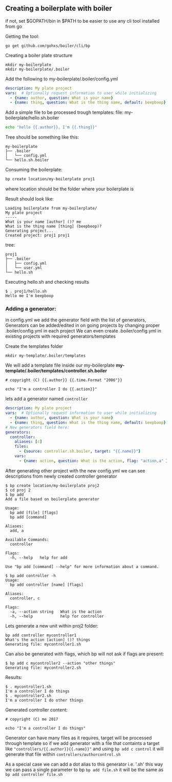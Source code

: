 Creating a boilerplate with boiler
---------------------------------------

if not, set $GOPATH/bin in $PATH to be easier to use any cli tool installed from go  
  
Getting the tool:
```
go get github.com/gohxs/boiler/cli/bp
```

Creating a boiler plate structure
```
mkdir my-boilerplate
mkdir my-boilerplate/.boiler
```

Add the following to my-boilerplate/.boiler/config.yml
```yaml
description: My plate project
vars:  # Optionally request information to user while initializing
  - {name: author, question: What is your name}                           # Random vars for example purpose
  - {name: thing, question: What is the thing name, default: beepboop}            
```

Add a simple file to be processed trough templates:
file: my-boilerplate/hello.sh.boiler
```bash
echo "hello {{.author}}, I'm {{.thing}}"
```

Tree should be something like this:
```
my-boilerplate
├── .boiler
│   └── config.yml
└── hello.sh.boiler
```


Consuming the boilerplate:

```bash
bp create location/my-boilerplate proj1
```
where location should be the folder where your boilerplate is  

Result should look like:
```
Loading boilerplate from my-boilerplate/
My plate project
-----
What is your name [author] ()? me
What is the thing name [thing] (beepboop)?
Generating project...
Created project: proj1 proj1
```

tree:
```
proj1
├── .boiler
│   ├── config.yml
│   └── user.yml
└── hello.sh
```

Executing hello.sh and checking results
```
$ . proj1/hello.sh
Hello me I'm beepboop
```

### Adding a generator:
in config.yml we add the generator field with the list of generators,
Generators can be added/edited in on going projects by changing proper .boiler/config.yml in each project
We can even create .boiler/config.yml in existing projects with required generators/templates

Create the templates folder
```
mkdir my-template/.boiler/templates
```  

We will add a template file inside our my-boilerplate
**my-template/.boiler/templates/controller.sh.boiler**
```
# copyright (C) {{.author}} {{.time.Format "2006"}}

echo "I'm a controller I do {{.action}}"
```

lets add a generator named `controller`
```yaml
description: My plate project
vars:  # Optionally request information to user while initializing
  - {name: author, question: What is your name}  
  - {name: thing, question: What is the thing name, default: beepboop}            # Random vars for example purpose
# New generators field here:
generators:
  controller:                                                           # A generator named controller
    aliases: [c]                                                        # It will work as 'bp add controller' or 'bp add c'
    files:                                                              # File list one or several files, can also be a directory
      - {source: controller.sh.boiler, target: "{{.name}}"}             # It will look for controller.sh.boiler inside .boiler/templates folder
    vars:                                                               # vars list
      - {name: action, question: What is the action, flag: "action,a" }  # Similar to init vars but here we optionally add flag field
```

After generating other project with the new config.yml we can see descriptions from newly created controller generator
```
$ bp create location/my-boilerplate proj2
$ cd proj 2
$ bp add
Add a file based on boilerplate generator

Usage:
  bp add [file] [flags]
  bp add [command]

Aliases:
  add, a

Available Commands:
  controller

Flags:
  -h, --help   help for add

Use "bp add [command] --help" for more information about a command.

$ bp add controller -h
Usage:
  bp add controller [name] [flags]

Aliases:
  controller, c

Flags:
  -a, --action string   What is the action
  -h, --help            help for controller
```  


Lets generate a new unit within proj2 folder:
```
bp add controller mycontroller1
What's the action [action] ()? things
Generating file: mycontroller1.sh
```



Can also be generated with flags, which bp will not ask if flags are present:
```
$ bp add c mycontroller2 --action "other things"
Generating file: mycontroller2.sh
```


Results:
```
$ . mycontroller1.sh
I'm a controller I do things
$ . mycontroller2.sh
I'm a controller I do other things
```



Generated controller content:
```
# copyright (C) me 2017

echo "I'm a controller I do things"
```


Generator can have many files as it requires, target will be processed through template
so if we add generator with a file that containts a target like `"controllers/{{.author}}{{.name}}"` and using
`bp add c control` it will generate that file within `controllers/authorcontrol.sh`  
  
As a special case we can add a dot alias to this generator i.e. '.sh' this way we can pass a single parameter to bp
`bp add file.sh` it will be the same as `bp add controller file.sh`






